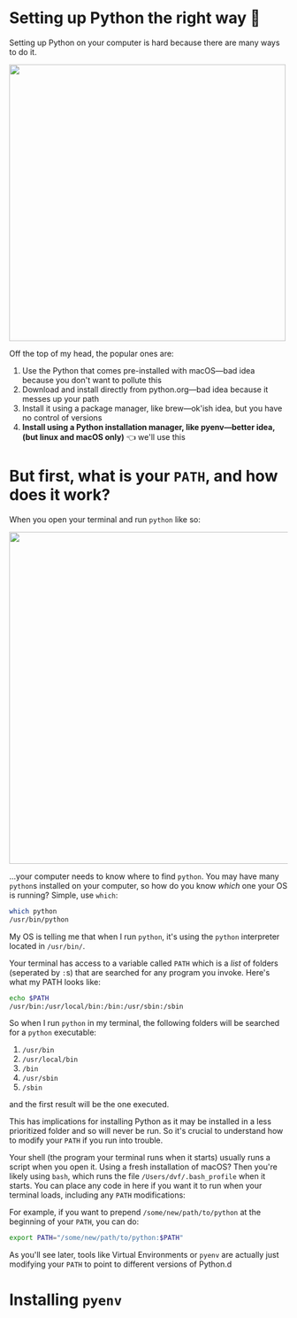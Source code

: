 # Setting up Python the right way 🤞

Setting up Python on your computer is hard because there are many ways to do it. 

<img src="https://imgs.xkcd.com/comics/python_environment_2x.png" width=500>

Off the top of my head, the popular ones are:

1. Use the Python that comes pre-installed with macOS—bad idea because you don't want to pollute this
1. Download and install directly from python.org—bad idea because it messes up your path
1. Install it using a package manager, like brew—ok'ish idea, but you have no control of versions
1. **Install using a Python installation manager, like pyenv—better idea, (but linux and macOS only)** 👈 we'll use this

# But first, what is your `PATH`, and how does it work?

When you open your terminal and run `python` like so:

<img src="https://user-images.githubusercontent.com/1169974/78176391-662e9a00-742a-11ea-8de1-a618fa6d2aa1.png" width=600>

...your computer needs to know where to find `python`. You may have many `python`s installed on your computer, so how do you know _which_ one your OS is running? Simple, use `which`:

```bash
which python
/usr/bin/python
```

My OS is telling me that when I run `python`, it's using the `python` interpreter located in `/usr/bin/`.

Your terminal has access to a variable called `PATH` which is a _list_ of folders (seperated by `:`s) that are searched for any program you invoke. Here's what my PATH looks like:

```bash
echo $PATH
/usr/bin:/usr/local/bin:/bin:/usr/sbin:/sbin
```

So when I run `python` in my terminal, the following folders will be searched for a `python` executable:

1. `/usr/bin`
1. `/usr/local/bin`
1. `/bin`
1. `/usr/sbin`
1. `/sbin`

and the first result will be the one executed.

This has implications for installing Python as it may be installed in a less prioritized folder and so will never be run. So it's crucial to understand how to modify your `PATH` if you run into trouble. 

Your shell (the program your terminal runs when it starts) usually runs a script when you open it. Using a fresh installation of macOS? Then you're likely using `bash`, which runs the file `/Users/dvf/.bash_profile` when it starts. You can place any code in here if you want it to run when your terminal loads, including any `PATH` modifications:

For example, if you want to prepend `/some/new/path/to/python` at the beginning of your `PATH`, you can do:
```bash
export PATH="/some/new/path/to/python:$PATH"
```

As you'll see later, tools like Virtual Environments or `pyenv` are actually just modifying your `PATH` to point to different versions of Python.d

# Installing `pyenv`




